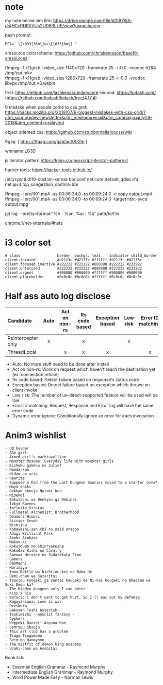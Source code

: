 # note

my note online 
vim link:
https://drive.google.com/file/d/0B7jSA-dsfHCvRDRXVUs2UDB3LUE/view?usp=sharing

bash prompt: 
```
PS1=' \[\033[36m\]>>\[\033[0m\] '
```


xresource colorscheme: https://github.com/chriskempson/base16-xresources

 ffmpeg -f x11grab -video_size 1140x720 -framerate 25 -i :0.0 -vcodec h264 /tmp/out.mkv  
 ffmpeg -f x11grab -video_size 1280x720 -framerate 25 -i :0.0 -vcodec libvpx /tmp/out_v3.webm
 
 first: https://github.com/jashkenas/underscore
 second: https://lodash.com/ (https://github.com/lodash/lodash/tree/4.17.4)

9 mistake when people come to css grid: https://hacks.mozilla.org/2018/07/9-biggest-mistakes-with-css-grid/?utm_source=dev-newsletter&utm_medium=email&utm_campaign=july26-2018&utm_content=csslayout

object oriented css: https://github.com/stubbornella/oocss/wiki

9gag: [
  https://9gag.com/gag/agXRKRn
]

wmname LG3D

js iterator pattern
https://loige.co/javascript-iterator-patterns/

hacker tools: https://hacker-tools.github.io/

/etc/sysctl.d/10-custom-kernel-bbr.conf
net.core.default_qdisc=fq
net.ipv4.tcp_congestion_control=bbr

ffmpeg -i src/001.mp4 -ss 00:06:34.0 -to 00:09:24.0 -c copy output.mp4
ffmpeg -i src/001.mp4 -ss 00:06:34.0 -to 00:09:24.0 -target ntsc-svcd output.mpg

git log --pretty=format:"%h - %an, %ar : %s" path/to/file

chrome://net-internals/#hsts

# i3 color set
```
# class                 border  backgr. text    indicator child_border
client.focused          #d21f3c #d21f3c #ffffff #d21f3c #d21f3c
client.focused_inactive #222222 #222222 #888888 #222222 #222222
client.unfocused        #222222 #222222 #888888 #222222 #222222
client.urgent           #900000 #900000 #ffffff #900000 #900000
client.placeholder      #0c0c0c #0c0c0c #ffffff #0c0c0c #0c0c0c
```

# Half ass auto log disclose

| Candidate | Auto | Act on non-rs | Rs code based | Exception based | Low risk | Error ID matching | Dynamic error ignore |
| :- | :-: | :-: | :-: | :-: | :-: | :-: | :-: |
| RsIntercepter only | x | | x | | x | | |
| ThreadLocal | | x | x | x | | x | x |

* Auto: No more stuff need to be done after install
* Act on non-rs: Work on request which haven't reach the destination yet (ex: connection refuse)
* Rs code based: Detect failure based on response's status code
* Exception based: Detect failure based on exception which thrown on client invoke
* Low risk: The number of un-direct-supported feature will be used will be low
* Error ID matching: Request, Response and Error log will have the same error code
* Dynamic error ignore: Conditionally ignore an error for each invocation


# Anim3 wishlist
```
- UQ holder
- Aho girl
- Armed girl's machiavellism
- Monster Musume: Everyday life with monster girls
- Kishuku gakkou no Juliet
- Handa-kun
- Hidan no aria
- Rewrite
- Suppose a Kid from the Last Dungeon Boonies moved to a starter town?
- Mayo chiki
- Gekkan shoujo Nozaki-kun
- Nisekoi
- Bokutachi wa Benkyou ga Dekinai
- Tokyo Ravens
- Infinite Stratos
- Fullmetal Alchemist: Brotherhood
- Omamori Himari
- Scissor Seven
- Nichijou
- Kobayashi-san chi no maid Dragon
- Amagi Brilliant Park
- Asobi Asobase
- Maken-ki
- Rokujouma no Shinryakusha
- Rakudai Kishi no Cavalry
- Saenai Heroine no Sodatekata Fine
- Gamers
- DanMachi
- Horimiya
- Inou-Battle wa Nichijou-kei no Naka de
- Demi-chan wa Kataritai
- Tsuujou Kougeki ga Zentai Kougeki de Ni-kai Kougeki no Okaasan wa Suki Desu ka?
- The Hidden dungeon only I can enter
- Kiss x Sis
- Bofuri: i don't want to get hurt, So I'll max out my defense
- Kaguya-sama: Love is war
- Oreshura
- Gakusen Toshi Asterisk
- Tsukimichi - moonlit fantasy -
- Cyphers
- Keppeki Danshi! Aoyama-Kun
- Senryuu Shoujo
- This art club has a problem
- Tsugu Tsugumomo
- Seto no Hanayome
- The mistfit of demon king academy
- Uzaki-chan wa Asobitai
```

Book lists
- Essential English Grammar - Raymond Murphy
- Intermediate English Grammar - Raymond Murphy
- Word Power Made Easy - Norman Lewis
